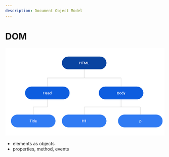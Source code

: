 ```yaml
---
description: Document Object Model
---
```


# DOM

![](<../../.gitbook/assets/image (1).png>)

* elements as objects
* properties, method, events

